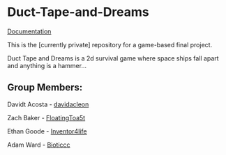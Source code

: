 # Duct-Tape-and-Dreams

[Documentation](https://docs.google.com/document/d/1MfGL81AGXvoAXpJSSHrIRQcmGpD3-zGf5BHsP8V3hJ4/edit?usp=sharing)

This is the [currently private] repository for a game-based final project.

Duct Tape and Dreams is a 2d survival game where space ships fall apart and anything is a hammer...

## Group Members:

Davidt Acosta - [davidacleon](https://github.com/davidacleon)

Zach Baker    - [FloatingToa5t](https://github.com/FloatingToa5t)

Ethan Goode   - [Inventor4life](https://github.com/Inventor4life)

Adam Ward     - [Bioticcc](https://github.com/Bioticcc)
